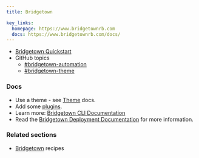 ```yaml
---
title: Bridgetown

key_links:
  homepage: https://www.bridgetownrb.com
  docs: https://www.bridgetownrb.com/docs/
---
```


- [Bridgetown Quickstart](https://github.com/MichaelCurrin/bridgetown-quickstart)
- GitHub topics
    - [#bridgetown-automation](https://github.com/topics/bridgetown-automation)
    - [#bridgetown-theme](https://github.com/topics/bridgetown-theme)


### Docs

- Use a theme - see [Theme](https://www.bridgetownrb.com/docs/themes) docs.
- Add some [plugins](https://www.bridgetownrb.com/plugins/).
- Learn more: [Bridgetown CLI Documentation](https://www.bridgetownrb.com/docs/command-line-usage)
- Read the [Bridgetown Deployment Documentation](https://www.bridgetownrb.com/docs/deployment) for more information.

### Related sections

- [Bridgetown](https://michaelcurrin.github.io/code-cookbook/recipes/ruby/gems/bridgetown.html) recipes
